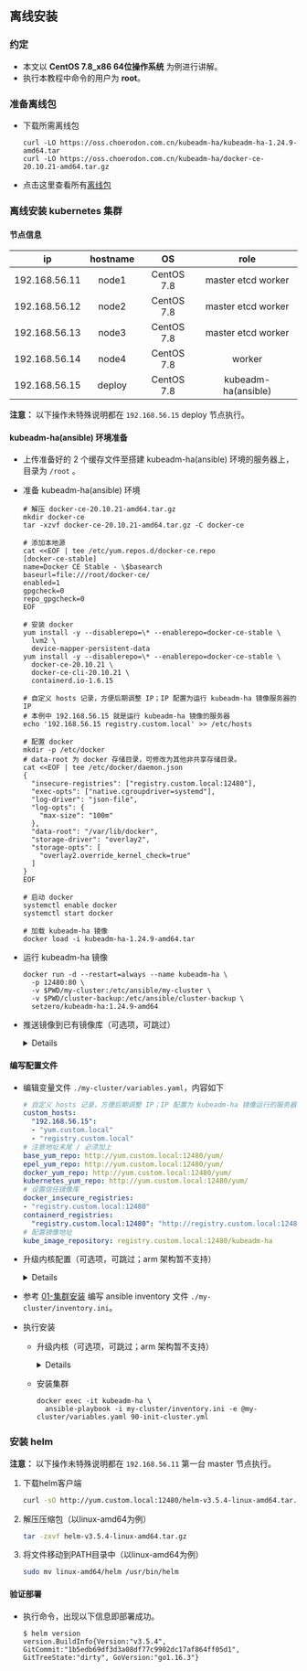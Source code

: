 ## 离线安装

### 约定

- 本文以 **CentOS 7.8_x86 64位操作系统** 为例进行讲解。
- 执行本教程中命令的用户为 **root**。

### 准备离线包

- 下载所需离线包
  ```
  curl -LO https://oss.choerodon.com.cn/kubeadm-ha/kubeadm-ha-1.24.9-amd64.tar
  curl -LO https://oss.choerodon.com.cn/kubeadm-ha/docker-ce-20.10.21-amd64.tar.gz
  ```

- 点击这里查看所有[离线包](https://oss.choerodon.com.cn/minio/kubeadm-ha/)

### 离线安装 kubernetes 集群

#### 节点信息

|    **ip**     | **hostname** |   **OS**   |      **role**       |
| :-----------: | :----------: | :--------: | :-----------------: |
| 192.168.56.11 |    node1     | CentOS 7.8 | master etcd worker  |
| 192.168.56.12 |    node2     | CentOS 7.8 | master etcd worker  |
| 192.168.56.13 |    node3     | CentOS 7.8 | master etcd worker  |
| 192.168.56.14 |    node4     | CentOS 7.8 |       worker        |
| 192.168.56.15 |    deploy    | CentOS 7.8 | kubeadm-ha(ansible) |

**注意：** 以下操作未特殊说明都在 `192.168.56.15` deploy 节点执行。

#### kubeadm-ha(ansible) 环境准备

- 上传准备好的 2 个缓存文件至搭建 kubeadm-ha(ansible) 环境的服务器上，目录为 `/root` 。

- 准备 kubeadm-ha(ansible) 环境
  ```shell
  # 解压 docker-ce-20.10.21-amd64.tar.gz
  mkdir docker-ce
  tar -xzvf docker-ce-20.10.21-amd64.tar.gz -C docker-ce

  # 添加本地源
  cat <<EOF | tee /etc/yum.repos.d/docker-ce.repo
  [docker-ce-stable]
  name=Docker CE Stable - \$basearch
  baseurl=file:///root/docker-ce/
  enabled=1
  gpgcheck=0
  repo_gpgcheck=0
  EOF

  # 安装 docker
  yum install -y --disablerepo=\* --enablerepo=docker-ce-stable \
    lvm2 \
    device-mapper-persistent-data
  yum install -y --disablerepo=\* --enablerepo=docker-ce-stable \
    docker-ce-20.10.21 \
    docker-ce-cli-20.10.21 \
    containerd.io-1.6.15

  # 自定义 hosts 记录，方便后期调整 IP；IP 配置为运行 kubeadm-ha 镜像服务器的 IP
  # 本例中 192.168.56.15 就是运行 kubeadm-ha 镜像的服务器
  echo '192.168.56.15 registry.custom.local' >> /etc/hosts

  # 配置 docker
  mkdir -p /etc/docker
  # data-root 为 docker 存储目录，可修改为其他非共享存储目录。
  cat <<EOF | tee /etc/docker/daemon.json
  {
    "insecure-registries": ["registry.custom.local:12480"],
    "exec-opts": ["native.cgroupdriver=systemd"],
    "log-driver": "json-file",
    "log-opts": {
      "max-size": "100m"
    },
    "data-root": "/var/lib/docker",
    "storage-driver": "overlay2",
    "storage-opts": [
      "overlay2.override_kernel_check=true"
    ]
  }
  EOF

  # 启动 docker
  systemctl enable docker
  systemctl start docker
  
  # 加载 kubeadm-ha 镜像
  docker load -i kubeadm-ha-1.24.9-amd64.tar
  ```

- 运行 kubeadm-ha 镜像
  ```shell
  docker run -d --restart=always --name kubeadm-ha \
    -p 12480:80 \
    -v $PWD/my-cluster:/etc/ansible/my-cluster \
    -v $PWD/cluster-backup:/etc/ansible/cluster-backup \
    setzero/kubeadm-ha:1.24.9-amd64
  ```

- 推送镜像到已有镜像库（可选项，可跳过）
    <details>

    - 如果你不知道这一步可以干什么，请立即跳过
      ```bash
      # 命令格式：sync-images 镜像库地址 镜像库用户名 镜像库用户密码
      # 实例
      docker exec -it kubeadm-ha \
        sync-images harbor.custom.io/kubeadm-ha admin Harbor12345
      ```
    </details>

#### 编写配置文件

- 编辑变量文件 `./my-cluster/variables.yaml`，内容如下
  ```yaml
  # 自定义 hosts 记录，方便后期调整 IP；IP 配置为 kubeadm-ha 镜像运行的服务器的 IP
  custom_hosts: 
    "192.168.56.15": 
    - "yum.custom.local"
    - "registry.custom.local"
  # 注意地址末尾 / 必须加上
  base_yum_repo: http://yum.custom.local:12480/yum/
  epel_yum_repo: http://yum.custom.local:12480/yum/
  docker_yum_repo: http://yum.custom.local:12480/yum/
  kubernetes_yum_repo: http://yum.custom.local:12480/yum/
  # 设置信任镜像库
  docker_insecure_registries:
  - "registry.custom.local:12480"
  containerd_registries:
    "registry.custom.local:12480": "http://registry.custom.local:12480"
  # 配置镜像地址
  kube_image_repository: registry.custom.local:12480/kubeadm-ha
  ```

- 升级内核配置（可选项，可跳过；arm 架构暂不支持）
    <details>

    - 编辑 `./my-cluster/variables.yaml` 追加以下字段
      ```yaml
      # 若需升级内核添加一下变量，不升级则不添加
      kernel_centos:
      - http://yum.custom.local:12480/yum/kernel-lt-5.4.92-1.el7.elrepo.x86_64.rpm
      - http://yum.custom.local:12480/yum/kernel-lt-devel-5.4.92-1.el7.elrepo.x86_64.rpm
      ```
    </details>

- 参考 [01-集群安装](./01-集群安装.md#集群规划) 编写 ansible inventory 文件 `./my-cluster/inventory.ini`。

- 执行安装
  - 升级内核（可选项，可跳过；arm 架构暂不支持）
    <details>

    ```
    docker exec -it kubeadm-ha \
      ansible-playbook -i my-cluster/inventory.ini -e @my-cluster/variables.yaml 00-kernel.yml
    ```
    </details>

  - 安装集群
    ```
    docker exec -it kubeadm-ha \
      ansible-playbook -i my-cluster/inventory.ini -e @my-cluster/variables.yaml 90-init-cluster.yml
    ```

### 安装 helm

**注意：** 以下操作未特殊说明都在 `192.168.56.11` 第一台 master 节点执行。

1. 下载helm客户端

    ```bash
    curl -sO http://yum.custom.local:12480/helm-v3.5.4-linux-amd64.tar.gz
    ```

2. 解压压缩包（以linux-amd64为例）

    ```bash
    tar -zxvf helm-v3.5.4-linux-amd64.tar.gz
    ```

3. 将文件移动到PATH目录中（以linux-amd64为例）

    ```bash
    sudo mv linux-amd64/helm /usr/bin/helm
    ```

#### 验证部署

- 执行命令，出现以下信息即部署成功。
    
    ```console
    $ helm version
    version.BuildInfo{Version:"v3.5.4", GitCommit:"1b5edb69df3d3a08df77c9902dc17af864ff05d1", GitTreeState:"dirty", GoVersion:"go1.16.3"}
    ```
